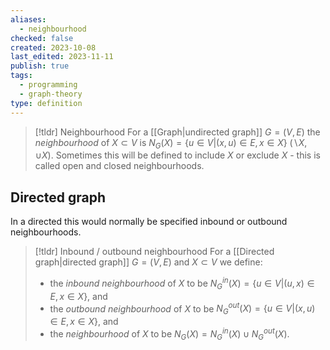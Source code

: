 ```yaml
---
aliases:
  - neighbourhood
checked: false
created: 2023-10-08
last_edited: 2023-11-11
publish: true
tags:
  - programming
  - graph-theory
type: definition
---
```

>[!tldr] Neighbourhood
>For a [[Graph|undirected graph]] $G = (V,E)$ the *neighbourhood* of $X \subset V$ is $N_G(X) = \{u \in V \vert (x,u) \in E, x \in X\}$ ($\backslash X$, $\cup X$). Sometimes this will be defined to include $X$ or exclude $X$ - this is called open and closed neighbourhoods.

## Directed graph

In a directed this would normally be specified inbound or outbound neighbourhoods.

>[!tldr] Inbound / outbound neighbourhood
>For a [[Directed graph|directed graph]] $G = (V,E)$ and $X \subset V$ we define:
>- the *inbound neighbourhood* of $X$ to be $N^{in}_G(X) = \{u \in V \vert (u,x) \in E, x \in X\}$, and
>- the *outbound neighbourhood* of $X$ to be $N^{out}_G(X) = \{u \in V \vert (x,u) \in E, x \in X\}$, and
>- the *neighbourhood* of $X$ to be $N_G(X) = N^{in}_G(X) \cup N^{out}_G(X)$.

